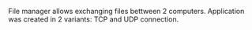 File manager allows exchanging files bettween  2 computers. Application was created in 2 variants: TCP and UDP connection. 
